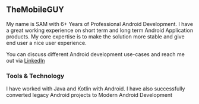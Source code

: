 ## TheMobileGUY

My name is SAM with 6+ Years of Professional Android Development. I have a great working experience on short term and long term Android Application products. My core expertise is to make the solution more stable and give end user a nice user experience. 

You can discuss different Android development use-cases and reach me out via [LinkedIn](https://www.linkedin.com/in/saqib-mirza-13335a118/) 

### Tools & Technology

I have worked with Java and Kotlin with Android. I have also successfully converted legacy Android projects to Modern Android Development

